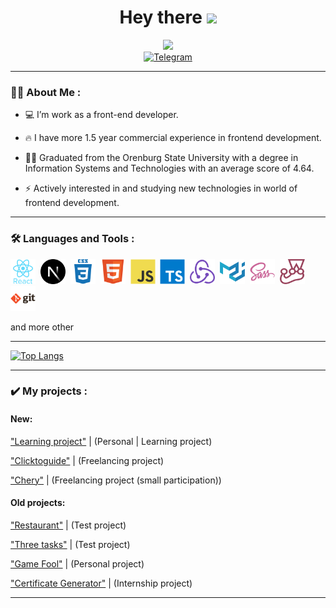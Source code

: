 <h1 align="center">
  Hey there
  <img src="https://media.giphy.com/media/hvRJCLFzcasrR4ia7z/giphy.gif" width="30px"/>
</h1>

<div id="header" align="center">
  <img src="https://media.giphy.com/media/2IudUHdI075HL02Pkk/giphy.gif" width="300"/>
</div>
<div id="badges" align="center">
  <a href="https://t.me/Getmenn">
    <img src="https://img.shields.io/badge/Telegram-blue?style=for-the-badge&logo=telegram&logoColor=white" alt="Telegram"/>
  </a>
</div>

---

### :man_technologist: About Me :

- :computer: I’m work as a front-end developer.

- 🔥 I have more 1.5 year commercial experience in frontend development.

- :man_student: Graduated from the Orenburg State University with a degree in Information Systems and Technologies with an average score of 4.64.

- :zap: Actively interested in and studying new technologies in
world of frontend development.


---


### :hammer_and_wrench: Languages and Tools :

<div>
  <img src="https://github.com/devicons/devicon/blob/master/icons/react/react-original-wordmark.svg" title="React" alt="React" width="40" height="40"/>&nbsp;
  <img src="https://github.com/devicons/devicon/blob/master/icons/nextjs/nextjs-original.svg" title="Next" alt="Next" width="40" height="40"/>&nbsp;
  <img src="https://github.com/devicons/devicon/blob/master/icons/css3/css3-plain-wordmark.svg"  title="CSS3" alt="CSS" width="40" height="40"/>&nbsp;
  <img src="https://github.com/devicons/devicon/blob/master/icons/html5/html5-original.svg" title="HTML5" alt="HTML" width="40" height="40"/>&nbsp;
  <img src="https://github.com/devicons/devicon/blob/master/icons/javascript/javascript-original.svg" title="JavaScript" alt="JavaScript" width="40" height="40"/>&nbsp;
  <img src="https://github.com/devicons/devicon/blob/master/icons/typescript/typescript-original.svg" title="TypeScript" **alt="TypeScript" width="40" height="40"/>&nbsp;
  <img src="https://github.com/devicons/devicon/blob/master/icons/redux/redux-original.svg" title="Redux" alt="Redux " width="40" height="40"/>&nbsp;
  <img src="https://github.com/devicons/devicon/blob/master/icons/materialui/materialui-original.svg" title="Material UI" alt="Material UI" width="40" height="40"/>&nbsp;
  <img src="https://github.com/devicons/devicon/blob/master/icons/sass/sass-original.svg" title="Sass" alt="Sass" width="40" height="40"/>&nbsp;
  <img src="https://github.com/devicons/devicon/blob/master/icons/jest/jest-plain.svg" title="Jest" **alt="Jest" width="40" height="40"/>&nbsp;
  <img src="https://github.com/devicons/devicon/blob/master/icons/git/git-original-wordmark.svg" title="Git" **alt="Git" width="40" height="40"/>
</div>

and more other

---

[![Top Langs](https://github-readme-stats.vercel.app/api/top-langs/?username=Getmenn&layout=compact&theme=vision-friendly-dark)](https://github.com/anuraghazra/github-readme-stats)

---

### ✔️ My projects : 

#### New:

["Learning project"](https://github.com/Getmenn/production-project) | (Personal | Learning project)

["Clicktoguide"](https://clicktoguide.com/) | (Freelancing project)

["Сhery"](https://www.chery.ru/) | (Freelancing project (small participation))


#### Old projects:

["Restaurant"](https://github.com/Getmenn/APPTRIX) | (Test project)

["Three tasks"](https://github.com/Getmenn/three-tasks) | (Test project)

["Game Fool"](https://github.com/Getmenn/foolGame) | (Personal project)

["Certificate Generator"](https://cert.skroy.ru) | (Internship project) 

---
<!---
### :writing_hand: My resume : [Resume](https://drive.google.com/file/d/1map1SOfctJz2PF4TOLtLiXBRFfBIieT5/view?usp=sharing)
-->




